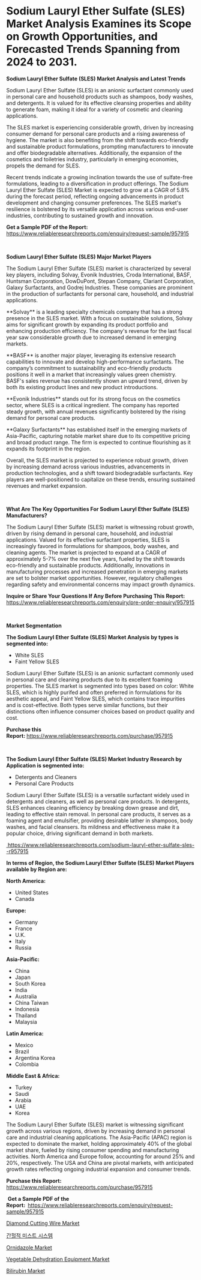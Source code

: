 <p><h1>Sodium Lauryl Ether Sulfate (SLES) Market Analysis Examines its Scope on Growth Opportunities, and Forecasted Trends Spanning from 2024 to 2031.</h1></p><p><strong>Sodium Lauryl Ether Sulfate (SLES) Market Analysis and Latest Trends</strong></p>
<p><p>Sodium Lauryl Ether Sulfate (SLES) is an anionic surfactant commonly used in personal care and household products such as shampoos, body washes, and detergents. It is valued for its effective cleansing properties and ability to generate foam, making it ideal for a variety of cosmetic and cleaning applications. </p><p>The SLES market is experiencing considerable growth, driven by increasing consumer demand for personal care products and a rising awareness of hygiene. The market is also benefiting from the shift towards eco-friendly and sustainable product formulations, prompting manufacturers to innovate and offer biodegradable alternatives. Additionally, the expansion of the cosmetics and toiletries industry, particularly in emerging economies, propels the demand for SLES.</p><p>Recent trends indicate a growing inclination towards the use of sulfate-free formulations, leading to a diversification in product offerings. The Sodium Lauryl Ether Sulfate (SLES) Market is expected to grow at a CAGR of 5.8% during the forecast period, reflecting ongoing advancements in product development and changing consumer preferences. The SLES market's resilience is bolstered by its versatile application across various end-user industries, contributing to sustained growth and innovation.</p></p>
<p><strong>Get a Sample PDF of the Report:&nbsp;</strong> <a href="https://www.reliableresearchreports.com/enquiry/request-sample/957915">https://www.reliableresearchreports.com/enquiry/request-sample/957915</a></p>
<p>&nbsp;</p>
<p><strong>Sodium Lauryl Ether Sulfate (SLES) Major Market Players</strong></p>
<p><p>The Sodium Lauryl Ether Sulfate (SLES) market is characterized by several key players, including Solvay, Evonik Industries, Croda International, BASF, Huntsman Corporation, DowDuPont, Stepan Company, Clariant Corporation, Galaxy Surfactants, and Godrej Industries. These companies are prominent in the production of surfactants for personal care, household, and industrial applications.</p><p>**Solvay** is a leading specialty chemicals company that has a strong presence in the SLES market. With a focus on sustainable solutions, Solvay aims for significant growth by expanding its product portfolio and enhancing production efficiency. The company's revenue for the last fiscal year saw considerable growth due to increased demand in emerging markets.</p><p>**BASF** is another major player, leveraging its extensive research capabilities to innovate and develop high-performance surfactants. The company’s commitment to sustainability and eco-friendly products positions it well in a market that increasingly values green chemistry. BASF's sales revenue has consistently shown an upward trend, driven by both its existing product lines and new product introductions.</p><p>**Evonik Industries** stands out for its strong focus on the cosmetics sector, where SLES is a critical ingredient. The company has reported steady growth, with annual revenues significantly bolstered by the rising demand for personal care products.</p><p>**Galaxy Surfactants** has established itself in the emerging markets of Asia-Pacific, capturing notable market share due to its competitive pricing and broad product range. The firm is expected to continue flourishing as it expands its footprint in the region.</p><p>Overall, the SLES market is projected to experience robust growth, driven by increasing demand across various industries, advancements in production technologies, and a shift toward biodegradable surfactants. Key players are well-positioned to capitalize on these trends, ensuring sustained revenues and market expansion.</p></p>
<p>&nbsp;</p>
<p><strong>What Are The Key Opportunities For Sodium Lauryl Ether Sulfate (SLES) Manufacturers?</strong></p>
<p><p>The Sodium Lauryl Ether Sulfate (SLES) market is witnessing robust growth, driven by rising demand in personal care, household, and industrial applications. Valued for its effective surfactant properties, SLES is increasingly favored in formulations for shampoos, body washes, and cleaning agents. The market is projected to expand at a CAGR of approximately 5-7% over the next five years, fueled by the shift towards eco-friendly and sustainable products. Additionally, innovations in manufacturing processes and increased penetration in emerging markets are set to bolster market opportunities. However, regulatory challenges regarding safety and environmental concerns may impact growth dynamics.</p></p>
<p><strong>Inquire or Share Your Questions If Any Before Purchasing This Report:</strong> <a href="https://www.reliableresearchreports.com/enquiry/pre-order-enquiry/957915">https://www.reliableresearchreports.com/enquiry/pre-order-enquiry/957915</a></p>
<p>&nbsp;</p>
<p><strong>Market Segmentation</strong></p>
<p><strong>The Sodium Lauryl Ether Sulfate (SLES) Market Analysis by types is segmented into:</strong></p>
<p><ul><li>White SLES</li><li>Faint Yellow SLES</li></ul></p>
<p><p>Sodium Lauryl Ether Sulfate (SLES) is an anionic surfactant commonly used in personal care and cleaning products due to its excellent foaming properties. The SLES market is segmented into types based on color: White SLES, which is highly purifed and often preferred in formulations for its aesthetic appeal, and Faint Yellow SLES, which contains trace impurities and is cost-effective. Both types serve similar functions, but their distinctions often influence consumer choices based on product quality and cost.</p></p>
<p><strong>Purchase this Report:&nbsp;</strong><a href="https://www.reliableresearchreports.com/purchase/957915">https://www.reliableresearchreports.com/purchase/957915</a></p>
<p>&nbsp;</p>
<p><strong>The Sodium Lauryl Ether Sulfate (SLES) Market Industry Research by Application is segmented into:</strong></p>
<p><ul><li>Detergents and Cleaners</li><li>Personal Care Products</li></ul></p>
<p><p>Sodium Lauryl Ether Sulfate (SLES) is a versatile surfactant widely used in detergents and cleaners, as well as personal care products. In detergents, SLES enhances cleaning efficiency by breaking down grease and dirt, leading to effective stain removal. In personal care products, it serves as a foaming agent and emulsifier, providing desirable lather in shampoos, body washes, and facial cleansers. Its mildness and effectiveness make it a popular choice, driving significant demand in both markets.</p></p>
<p><a href="https://www.reliableresearchreports.com/sodium-lauryl-ether-sulfate-sles--r957915">&nbsp;https://www.reliableresearchreports.com/sodium-lauryl-ether-sulfate-sles--r957915</a></p>
<p><strong>In terms of Region, the Sodium Lauryl Ether Sulfate (SLES) Market Players available by Region are:</strong></p>
<p>
    <p> <strong> North America: </strong>
        <ul>
            <li>United States</li>
            <li>Canada</li>
        </ul>
        </p> 
    <p> <strong> Europe: </strong>
        <ul>
            <li>Germany</li>
            <li>France</li>
            <li>U.K.</li>
            <li>Italy</li>
            <li>Russia</li>
        </ul>
        </p> 
    <p> <strong> Asia-Pacific: </strong>
        <ul>
            <li>China</li>
            <li>Japan</li>
            <li>South Korea</li>
            <li>India</li>
            <li>Australia</li>
            <li>China Taiwan</li>
            <li>Indonesia</li>
            <li>Thailand</li>
            <li>Malaysia</li>
        </ul>
        </p> 
    <p> <strong> Latin America: </strong>
        <ul>
            <li>Mexico</li>
            <li>Brazil</li>
            <li>Argentina Korea</li>
            <li>Colombia</li>
        </ul>
        </p> 
    <p> <strong> Middle East & Africa: </strong>
        <ul>
            <li>Turkey</li>
            <li>Saudi</li>
            <li>Arabia</li>
            <li>UAE</li>
            <li>Korea</li>
        </ul>
    </p>
    </p>
<p><p>The Sodium Lauryl Ether Sulfate (SLES) market is witnessing significant growth across various regions, driven by increasing demand in personal care and industrial cleaning applications. The Asia-Pacific (APAC) region is expected to dominate the market, holding approximately 40% of the global market share, fueled by rising consumer spending and manufacturing activities. North America and Europe follow, accounting for around 25% and 20%, respectively. The USA and China are pivotal markets, with anticipated growth rates reflecting ongoing industrial expansion and consumer trends.</p></p>
<p><strong>Purchase this Report: </strong><a href="https://www.reliableresearchreports.com/purchase/957915">https://www.reliableresearchreports.com/purchase/957915</a></p>
<p>&nbsp;<strong>Get a Sample PDF of the Report:&nbsp;&nbsp;</strong><a href="https://www.reliableresearchreports.com/enquiry/request-sample/957915">https://www.reliableresearchreports.com/enquiry/request-sample/957915</a></p>
<p><strong></strong></p>
<p><p><a href="https://issuu.com/reportprime-2/docs/diamond-cutting-wire-market-size-20_d0f1499b1198a8">Diamond Cutting Wire Market</a></p><p><a href="https://medium.com/@reyeshowell_6566/intermittent-mist-system-market-%EC%9D%98-%EA%B8%80%EB%A1%9C%EB%B2%8C-%EC%8B%9C%EC%9E%A5-%EA%B0%9C%EC%9A%94%EB%8A%94-%EC%A0%84-%EC%84%B8%EA%B3%84-%EB%B0%8F-%EC%A3%BC%EC%9A%94-%EC%8B%9C%EC%9E%A5%EC%9D%98-%EC%82%B0%EC%97%85%EC%97%90-%EC%98%81%ED%96%A5%EC%9D%84-%EB%AF%B8%EC%B9%98%EB%8A%94-%EC%A3%BC%EC%9A%94-%ED%8A%B8%EB%A0%8C%EB%93%9C%EC%97%90-%EB%8C%80%ED%95%9C-%EB%8F%85%ED%8A%B9%ED%95%9C-%EA%B4%80%EC%A0%90%EC%9D%84-%EC%A0%9C%EA%B3%B5%ED%95%A9%EB%8B%88%EB%8B%A4-77bb4de4c449">간헐적 미스트 시스템</a></p><p><a href="https://issuu.com/reportprime-2/docs/ornidazole-market-size-2030.pptx_166a96c8bb6496">Ornidazole Market</a></p><p><a href="https://medium.com/@ayuzak9/global-vegetable-dehydration-equipment-market-trends-and-innovations-a-forward-looking-analysis-c8409649f613">Vegetable Dehydration Equipment Market</a></p><p><a href="https://www.linkedin.com/pulse/driving-market-forces-bilirubin-trends-future-forecasts-till-2031-ta41c?trackingId=JYSRmiwFTOy8ADDqVqB6WQ%3D%3D">Bilirubin Market</a></p></p>